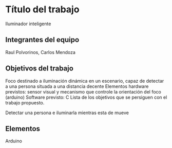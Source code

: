 # Título del trabajo
Iluminador inteligente

## Integrantes del equipo
Raul Polvorinos, Carlos Mendoza

## Objetivos del trabajo
Foco destinado a iluminación dinámica en un escenario, 
capaz de detectar a una persona situada a una distancia decente
Elementos hardware previstos: sensor visual y mecanismo que controle la 
orientación del foco (arduino) 
Software previsto: C
Lista de los objetivos que se persiguen con el trabajo propuesto.

Detectar una persona e iluminarla mientras esta de mueve
## Elementos
Arduino
